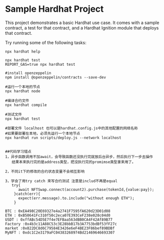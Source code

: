 # Sample Hardhat Project

This project demonstrates a basic Hardhat use case. It comes with a sample contract, a test for that contract, and a Hardhat Ignition module that deploys that contract.

Try running some of the following tasks:

```shell
npx hardhat help

npx hardhat test
REPORT_GAS=true npx hardhat test

#install openzeppelin
npm install @openzeppelin/contracts --save-dev

#运行一个本地的节点
npx hardhat node

#编译合约文件
npx hardhat compile

#测试文件
npx hardhat test

#部署文件 localhost 也可以是hardhat.config.js中的其他配置的网络名称
#如果要部署在本地，必须先运行一个本地节点
npx hardhat run scripts/deploy.js --network localhost


##代码学习错点
1，异步函数调用不加await，会导致函数还没执行完就放后台异步，然后执行下一步去操作
   结果本来执行完的是address类型，把没执行完的promimse类型拿来用了。

2，不同it下的修改的合约状态变量不会相互影响

3，学会了用try catch 来写合约测试 注意是includ不再是equal
   try{
      await NFTSwap.connect(account2).purchase(tokenId,{value:pay});
    }catch(err){
      expect(err.message).to.include("without enough ETH");
    }

BTC : 0xEA498C20E69327e4a2741F7595fA620d23D01d08
ETH : 0xB50641Fc310f50c2eca07E393CeF238e028c04d0
USDT : 0xffABc54D5E7f4e7EFBaa563dBB0CA4F42Af89B77
Factory :0x4b3c11A88C53c3E28bbB17b3A7753bdBf53fF27c
market :0x822DC8d6C79584E3426e6eF4BE23F86bef89BDBf
MyNFT : 0xdc1C2e3179aFC04383268974Bd21469646693307

```




